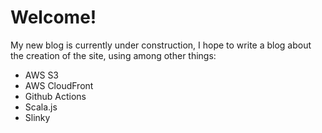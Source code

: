 # Welcome!
My new blog is currently under construction, I hope to write a blog about the creation of the site, using among other things:
 - AWS S3
 - AWS CloudFront
 - Github Actions
 - Scala.js
 - Slinky